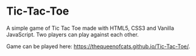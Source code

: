 # Tic-Tac-Toe
A simple game of Tic Tac Toe made with HTML5, CSS3 and Vanilla JavaScript. Two players can play against each other.

Game can be played here: https://thequeenofcats.github.io/Tic-Tac-Toe/.

